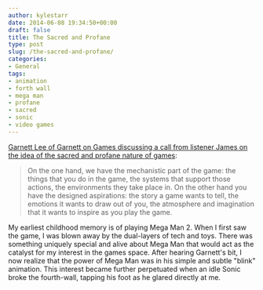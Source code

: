 ```yaml
---
author: kylestarr
date: 2014-06-08 19:34:50+00:00
draft: false
title: The Sacred and Profane
type: post
slug: /the-sacred-and-profane/
categories:
- General
tags:
- animation
- forth wall
- mega man
- profane
- sacred
- sonic
- video games
---
```


[Garnett Lee of Garnett on Games discussing a call from listener James on the idea of the sacred and profane nature of games](https://itunes.apple.com/us/podcast/garnett-on-games/id837043555?mt=2&i=314242498&at=1l3v2y3):

> On the one hand, we have the mechanistic part of the game: the things that you do in the game, the systems that support those actions, the environments they take place in. On the other hand you have the designed aspirations: the story a game wants to tell, the emotions it wants to draw out of you, the atmosphere and imagination that it wants to inspire as you play the game.

My earliest childhood memory is of playing Mega Man 2. When I first saw the game, I was blown away by the dual-layers of tech and toys. There was something uniquely special and alive about Mega Man that would act as the catalyst for my interest in the games space. After hearing Garnett's bit, I now realize that the power of Mega Man was in his simple and subtle "blink" animation. This interest became further perpetuated when an idle Sonic broke the fourth-wall, tapping his foot as he glared directly at me.

